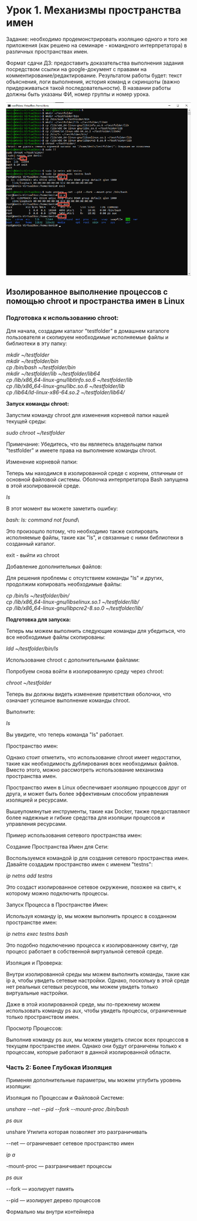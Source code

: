 # Урок 1. Механизмы пространства имен

Задание: необходимо продемонстрировать изоляцию одного и того же приложения (как решено на семинаре - командного интерпретатора) в различных пространствах имен.

Формат сдачи ДЗ: предоставить доказательства выполнения задания посредством ссылки на google-документ с правами на комментирование/редактирование.
Результатом работы будет: текст объяснения, логи выполнения, история команд и скриншоты (важно придерживаться такой последовательности).
В названии работы должны быть указаны ФИ, номер группы и номер урока.

![Консоль](Images/seminar1/1.png)

## Изолированное выполнение процессов с помощью chroot и пространства имен в Linux

### Подготовка к использованию chroot:

Для начала, создадим каталог "testfolder" в домашнем каталоге пользователя и скопируем необходимые исполняемые файлы и библиотеки в эту папку:

*mkdir ~/testfolder \
mkdir ~/testfolder/bin \
cp /bin/bash ~/testfolder/bin \
mkdir ~/testfolder/lib ~/testfolder/lib64 \
cp /lib/x86_64-linux-gnu/libtinfo.so.6 ~/testfolder/lib \
cp /lib/x86_64-linux-gnu/libc.so.6 ~/testfolder/lib \
cp /lib64/ld-linux-x86-64.so.2 ~/testfolder/lib64/*

**Запуск команды chroot:**

Запустим команду chroot для изменения корневой папки нашей текущей среды:

*sudo chroot ~/testfolder*

Примечание: Убедитесь, что вы являетесь владельцем папки "testfolder" и имеете права на выполнение команды chroot.

Изменение корневой папки:

Теперь мы находимся в изолированной среде с корнем, отличным от основной файловой системы. Оболочка интерпретатора Bash запущена в этой изолированной среде.

*ls*

В этот момент вы можете заметить ошибку:


*bash: ls: command not found*\

Это произошло потому, что необходимо также скопировать исполняемые файлы, такие как "ls", и связанные с ними библиотеки в созданный каталог.

exit - выйти из chroot

Добавление дополнительных файлов:

Для решения проблемы с отсутствием команды "ls" и других, продолжим копировать необходимые файлы:

*cp /bin/ls ~/testfolder/bin/\
cp /lib/x86_64-linux-gnu/libselinux.so.1 ~/testfolder/lib/\
cp /lib/x86_64-linux-gnu/libpcre2-8.so.0 ~/testfolder/lib/*

**Подготовка для запуска:**

Теперь мы можем выполнить следующие команды для убедиться, что все необходимые файлы скопированы:

*ldd ~/testfolder/bin/ls*

Использование chroot с дополнительными файлами:

Попробуем снова войти в изолированную среду через chroot:

*chroot ~/testfolder*

Теперь вы должны видеть изменение приветствия оболочки, что означает успешное выполнение команды chroot.

Выполните:

*ls* 

Вы увидите, что теперь команда "ls" работает.

Пространство имен:

Однако стоит отметить, что использование chroot имеет недостатки, такие как необходимость дублирования всех необходимых файлов. Вместо этого, можно рассмотреть использование механизма пространства имен.

Пространство имен в Linux обеспечивает изоляцию процессов друг от друга, и может быть более эффективным способом управления изоляцией и ресурсами.

Вышеупомянутые инструменты, такие как Docker, также предоставляют более надежные и гибкие средства для изоляции процессов и управления ресурсами.

Пример использования сетевого пространства имен:

Создание Пространства Имен для Сети:

Воспользуемся командой ip для создания сетевого пространства имен. Давайте создадим пространство имен с именем "testns":

*ip netns add testns*

Это создаст изолированное сетевое окружение, похожее на свитч, к которому можно подключить процессы.

Запуск Процесса в Пространстве Имен:

Используя команду ip, мы можем выполнить процесс в созданном пространстве имен:

*ip netns exec testns bash*

Это подобно подключению процесса к изолированному свитчу, где процесс работает в собственной виртуальной сетевой среде.

Изоляция и Проверка:

Внутри изолированной среды мы можем выполнить команды, такие как ip a, чтобы увидеть сетевые настройки. Однако, поскольку в этой среде нет реальных сетевых ресурсов, мы можем увидеть только виртуальные настройки.

Даже в этой изолированной среде, мы по-прежнему можем использовать команду ps aux, чтобы увидеть процессы, ограниченные только пространством имен.

Просмотр Процессов:

Выполнив команду ps aux, мы можем увидеть список всех процессов в текущем пространстве имен. Однако они будут ограничены только к процессам, которые работают в данной изолированной области.

### Часть 2: Более Глубокая Изоляция

Применяя дополнительные параметры, мы можем углубить уровень изоляции:

Изоляция по Процессам и Файловой Системе:

*unshare --net --pid --fork --mount-proc /bin/bash*

*ps aux*

unshare Утилита которая позволяет это разграничивать

--net — ограничевает сетевое пространство имен

*ip a*

-mount-proc — разграничивает процессы

*ps aux*

--fork — изолирует память

--pid — изолирует дерево процессов

Формально мы внутри контейнера